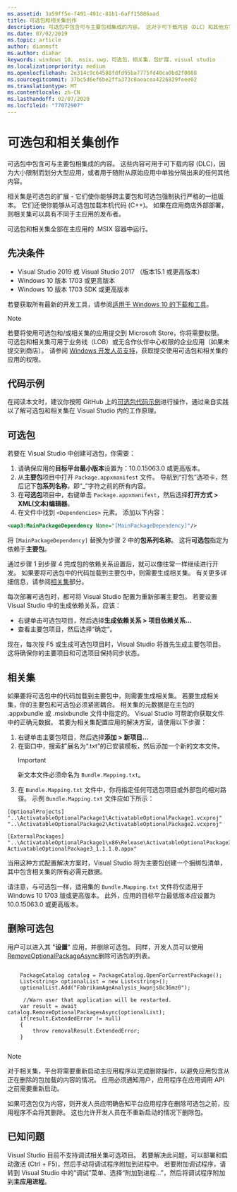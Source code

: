 ```yaml
---
ms.assetid: 3a59ff5e-f491-491c-81b1-6aff15886aad
title: 可选包和相关集创作
description: 可选包中包含可与主要包相集成的内容。 这对于可下载内容（DLC）和其他方案非常有用。
ms.date: 07/02/2019
ms.topic: article
author: dianmsft
ms.author: diahar
keywords: windows 10，.msix，uwp，可选包，相关集，包扩展，visual studio
ms.localizationpriority: medium
ms.openlocfilehash: 2e314c9c64588fdfd95ba7775fd40ca0bd2f0088
ms.sourcegitcommit: 37bc5d6ef6be2ffa373c0aeacea4226829feee02
ms.translationtype: MT
ms.contentlocale: zh-CN
ms.lasthandoff: 02/07/2020
ms.locfileid: "77072907"
---
```

# <a name="optional-packages-and-related-set-authoring"></a>可选包和相关集创作

可选包中包含可与主要包相集成的内容。 这些内容可用于可下载内容 (DLC)，因为大小限制而划分大型应用，或者用于随附从原始应用中单独分隔出来的任何其他内容。

相关集是可选包的扩展 - 它们使你能够跨主要包和可选包强制执行严格的一组版本。 它们还使你能够从可选包加载本机代码 (C++)。 如果在应用商店外部部署，则相关集可以具有不同于主应用的发布者。

可选包和相关集全部在主应用的 .MSIX 容器中运行。

## <a name="prerequisites"></a>先决条件

- Visual Studio 2019 或 Visual Studio 2017 （版本15.1 或更高版本）
- Windows 10 版本 1703 或更高版本
- Windows 10 版本 1703 SDK 或更高版本

若要获取所有最新的开发工具，请参阅[适用于 Windows 10 的下载和工具](https://developer.microsoft.com/windows/downloads)。

> [!NOTE]
> 若要将使用可选包和/或相关集的应用提交到 Microsoft Store，你将需要权限。 可选包和相关集可用于业务线（LOB）或无合作伙伴中心权限的企业应用（如果未提交到商店）。 请参阅 [Windows 开发人员支持](https://developer.microsoft.com/windows/support)，获取提交使用可选包和相关集的应用的权限。

## <a name="code-sample"></a>代码示例

在阅读本文时，建议你按照 GitHub 上的[可选包代码示例](https://github.com/AppInstaller/OptionalPackageSample)进行操作，通过亲自实践以了解可选包和相关集在 Visual Studio 内的工作原理。

## <a name="optional-packages"></a>可选包

若要在 Visual Studio 中创建可选包，你需要：
1. 请确保应用的**目标平台最小版本**设置为：10.0.15063.0 或更高版本。
2. 从**主要包**项目中打开 `Package.appxmanifest` 文件。 导航到“打包”选项卡，然后记下**包系列名称**，即“_”字符之前的所有内容。
3. 在**可选包**项目中，右键单击 `Package.appxmanifest`，然后选择**打开方式 > XML(文本)编辑器**。
4. 在文件中找到 `<Dependencies>` 元素。 添加以下内容：

```XML
<uap3:MainPackageDependency Name="[MainPackageDependency]"/>
```

将 `[MainPackageDependency]` 替换为步骤 2 中的**包系列名称**。 这将**可选包**指定为依赖于**主要包**。

通过步骤 1 到步骤 4 完成包的依赖关系设置后，就可以像往常一样继续进行开发。 如果要将可选包中的代码加载到主要包中，则需要生成相关集。 有关更多详细信息，请参阅[相关集](#related_sets)部分。

每次部署可选包时，都可将 Visual Studio 配置为重新部署主要包。 若要设置 Visual Studio 中的生成依赖关系，应该：

- 右键单击可选包项目，然后选择**生成依赖关系 > 项目依赖关系...**
- 查看主要包项目，然后选择“确定”。 

现在，每次按 F5 或生成可选包项目时，Visual Studio 将首先生成主要包项目。 这将确保你的主要项目和可选项目保持同步状态。

## 相关集<a name="related_sets"></a>

如果要将可选包中的代码加载到主要包中，则需要生成相关集。 若要生成相关集，你的主要包和可选包必须紧密耦合。 相关集的元数据是在主包的 .appxbundle 或 .msixbundle 文件中指定的。 Visual Studio 可帮助你获取文件中的正确元数据。 若要为相关集配置应用的解决方案，请使用以下步骤：

1. 右键单击主要包项目，然后选择**添加 > 新项目...**
2. 在窗口中，搜索扩展名为“.txt”的已安装模板，然后添加一个新的文本文件。
    > [!IMPORTANT]
    > 新文本文件必须命名为 `Bundle.Mapping.txt`。
3. 在 `Bundle.Mapping.txt` 文件中，你将指定任何可选包项目或外部包的相对路径。 示例 `Bundle.Mapping.txt` 文件应如下所示：

```syntax
[OptionalProjects]
"..\ActivatableOptionalPackage1\ActivatableOptionalPackage1.vcxproj"
"..\ActivatableOptionalPackage2\ActivatableOptionalPackage2.vcxproj"

[ExternalPackages]
"..\ActivatableOptionalPackage1\x86\Release\ActivatableOptionalPackage3_1.1.1.0\ ActivatableOptionalPackage3_1.1.1.0.appx"
```

当用这种方式配置解决方案时，Visual Studio 将为主要包创建一个捆绑包清单，其中包含相关集的所有必需元数据。 

请注意，与可选包一样，适用集的 `Bundle.Mapping.txt` 文件将仅适用于 Windows 10 1703 版或更高版本。 此外，应用的目标平台最低版本应设置为10.0.15063.0 或更高版本。

## <a name="removing-optional-packages"></a>删除可选包 
用户可以进入其 "**设置**" 应用，并删除可选包。 同样，开发人员可以使用[RemoveOptionalPackageAsync](https://docs.microsoft.com/uwp/api/Windows.ApplicationModel.PackageCatalog)删除可选包的列表。 

```
 
    PackageCatalog catalog = PackageCatalog.OpenForCurrentPackage();
    List<string> optionalList = new List<string>();
    optionalList.Add("FabrikamAgeAnalysis_kwpnjs8c36mz0");
    
     //Warn user that application will be restarted. 
    var result = await catalog.RemoveOptionalPackagesAsync(optionalList);
    if(result.ExtendedError != null)
    {
        throw removalResult.ExtendedError;
    }
    
```
> [!NOTE]
> 对于相关集，平台将需要重新启动主应用程序以完成删除操作，以避免应用包含从正在删除的包加载的内容的情况。 应用必须通知用户，应用程序在应用调用 API 之前需要重新启动。

如果可选包仅为内容，则开发人员应明确告知平台应用程序在删除可选包之前，应用程序不会将其删除。 这也允许开发人员在不重新启动的情况下删除包。

## 已知问题<a name="known_issues"></a>

Visual Studio 目前不支持调试相关集可选项目。 若要解决此问题，可以部署和启动激活 (Ctrl + F5)，然后手动将调试程序附加到进程中。 若要附加调试程序，请转到 Visual Studio 中的“调试”菜单、选择“附加到进程...”，然后将调试程序附加到**主应用进程**。
